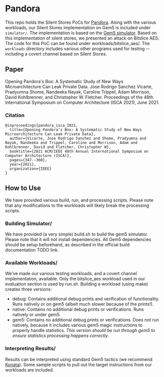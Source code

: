 # Pandora

This repo holds the Silent Stores PoCs for [Pandora](https://homes.cs.washington.edu/~dkohlbre/papers/pandora_isca2021.pdf).
Along with the various workloads, our Silent Stores implementation on Gem5 is included under `simulator/`.
The implementation is based on the [Gem5 simulator](https://www.gem5.org/documentation/general_docs/building).
Based on this implementation of silent stores, we presented an attack on Bitslice AES.
The code for this PoC can be found under workloads/bitslice_aes/.
The `workloads` directory includes various other programs used for testing -- including a covert channel based on Silent Stores.

## Paper
Opening Pandora's Box: A Systematic Study of New Ways Microarchitecture Can Leak Private Data.
Jose Rodrigo Sanchez Vicarte, Pradyumna Shome, Nandeeka Nayak, Caroline Trippel, Adam Morrison, David Kohlbrenner, and Christopher W. Fletcher.
Proceedings of the 48th International Symposium on Computer Architecture (ISCA 2021), June 2021.

### Citation

```
@inproceedings{pandora_isca_2021,
  title={Opening Pandora’s Box: A Systematic Study of New Ways Microarchitecture Can Leak Private Data},
  author={Vicarte, Jose Rodrigo Sanchez and Shome, Pradyumna and Nayak, Nandeeka and Trippel, Caroline and Morrison, Adam and Kohlbrenner, David and Fletcher, Christopher W},
  booktitle={2021 ACM/IEEE 48th Annual International Symposium on Computer Architecture (ISCA)},
  pages={347--360},
  year={2021},
  organization={IEEE}
}
```

## How to Use
We have provided various build, run, and processing scripts.
Please note that any modifications to the workloads will likely break the processing scripts.

### Building Simulator/
We have provided (a very simple) build.sh to build the gem5 simulator.
Please note that it will not install dependencies.
All Gem5 dependencies should be setup beforehand, as described in the official build documentation TODO link.

### Available Workloads/
We've made our various testing workloads, and a covert channel implementation, available.
Only the bitslice_aes workload used in our evaluation section is used by run.sh.
Building a workload (using make) creates three versions:
 - debug: Contains additional debug prints and verification of functionality. Runs natively or on gem5 (albeit much slower because of the prints!).
 - native: Contains no additional debug prints or verifications. Runs natively or under gem5.
 - gem5: Contains no additional debug prints or verifications. Does not run natively, because it includes various gem5 magic instructions to properly handle statistics. *This version should be run through gem5 to ensure statistics processing happens correctly*.

### Interpreting Results/
Results can be interpreted using standard Gem5 tactics (we recommend [Konata](https://github.com/shioyadan/Konata)).
Some sample scripts to pull out the target instructions from our workloads are included.
